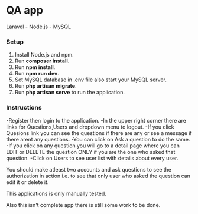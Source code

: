 # QA app
Laravel - Node.js - MySQL

### Setup
1. Install Node.js and npm.
3. Run **composer install**.
4. Run **npm install**.
5. Run **npm run dev**.
6. Set MySQL database in .env file also start your MySQL server.
7. Run **php artisan migrate**.
8. Run **php artisan serve** to run the application.

### Instructions
-Register then login to the application.
-In the upper right corner there are links for Questions,Users and dropdown menu to logout.
-If you click Quesions link you can see the questions if there are any or see a message if there arent any questions.
-You can click on Ask a question to do the same.
-If you click on any question you will go to a detail page where you can EDIT or DELETE the question ONLY if you are the one who asked that question.
-Click on Users to see user list with details about every user.

You should make atleast two accounts and ask questions to see the authorization in action i.e.
to see that only user who asked the question can edit it or delete it.

This applications is only manually tested.

Also this isn't complete app there is still some work to be done.

